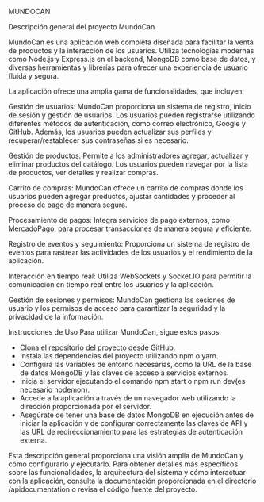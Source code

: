 MUNDOCAN


Descripción general del proyecto MundoCan


MundoCan es una aplicación web completa diseñada para facilitar la venta de productos y la interacción de los usuarios. Utiliza tecnologías modernas como Node.js y Express.js en el backend, MongoDB como base de datos, y diversas herramientas y librerías para ofrecer una experiencia de usuario fluida y segura.

La aplicación ofrece una amplia gama de funcionalidades, que incluyen:

Gestión de usuarios: MundoCan proporciona un sistema de registro, inicio de sesión y gestión de usuarios. Los usuarios pueden registrarse utilizando diferentes métodos de autenticación, como correo electrónico, Google y GitHub. Además, los usuarios pueden actualizar sus perfiles y recuperar/restablecer sus contraseñas si es necesario.

Gestión de productos: Permite a los administradores agregar, actualizar y eliminar productos del catálogo. Los usuarios pueden navegar por la lista de productos, ver detalles y realizar compras.

Carrito de compras: MundoCan ofrece un carrito de compras donde los usuarios pueden agregar productos, ajustar cantidades y proceder al proceso de pago de manera segura.

Procesamiento de pagos: Integra servicios de pago externos, como MercadoPago, para procesar transacciones de manera segura y eficiente.

Registro de eventos y seguimiento: Proporciona un sistema de registro de eventos para rastrear las actividades de los usuarios y el rendimiento de la aplicación.

Interacción en tiempo real: Utiliza WebSockets y Socket.IO para permitir la comunicación en tiempo real entre los usuarios y la aplicación.

Gestión de sesiones y permisos: MundoCan gestiona las sesiones de usuario y los permisos de acceso para garantizar la seguridad y la privacidad de la información.

Instrucciones de Uso
Para utilizar MundoCan, sigue estos pasos:

- Clona el repositorio del proyecto desde GitHub.
- Instala las dependencias del proyecto utilizando npm o yarn.
- Configura las variables de entorno necesarias, como la URL de la base de datos MongoDB y las claves de acceso a servicios externos.
- Inicia el servidor ejecutando el comando npm start o npm run dev(es necesario nodemon).
- Accede a la aplicación a través de un navegador web utilizando la dirección proporcionada por el servidor.
- Asegúrate de tener una base de datos MongoDB en ejecución antes de iniciar la aplicación y de configurar correctamente las claves de API y las URL  de redireccionamiento para las estrategias de autenticación externa.

Esta descripción general proporciona una visión amplia de MundoCan y cómo configurarlo y ejecutarlo. Para obtener detalles más específicos sobre las funcionalidades, la arquitectura del sistema y cómo interactuar con la aplicación, consulta la documentación proporcionada en el directorio /apidocumentation o revisa el código fuente del proyecto.






